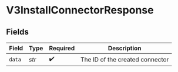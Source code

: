 # V3InstallConnectorResponse


## Fields

| Field                           | Type                            | Required                        | Description                     |
| ------------------------------- | ------------------------------- | ------------------------------- | ------------------------------- |
| `data`                          | *str*                           | :heavy_check_mark:              | The ID of the created connector |